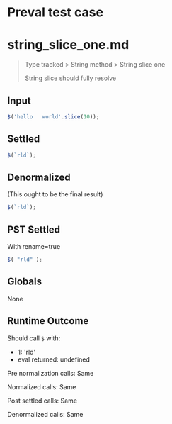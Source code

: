 # Preval test case

# string_slice_one.md

> Type tracked > String method > String slice one
>
> String slice should fully resolve

## Input

`````js filename=intro
$('hello   world'.slice(10));
`````


## Settled


`````js filename=intro
$(`rld`);
`````


## Denormalized
(This ought to be the final result)

`````js filename=intro
$(`rld`);
`````


## PST Settled
With rename=true

`````js filename=intro
$( "rld" );
`````


## Globals


None


## Runtime Outcome


Should call `$` with:
 - 1: 'rld'
 - eval returned: undefined

Pre normalization calls: Same

Normalized calls: Same

Post settled calls: Same

Denormalized calls: Same
